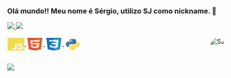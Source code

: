 ### Olá mundo!! Meu nome é Sérgio, utilizo SJ como nickname. 🐊

<div align="left">
  <a href="https://github.com/Esejay">
  <img height="180em" src="https://github-readme-stats.vercel.app/api?username=Esejay&show_icons=true&theme=midnight-purple&include_all_commits=true&count_private=true"/>
  <img height="180em" src="https://github-readme-stats.vercel.app/api/top-langs/?username=Esejay&layout=compact&langs_count=7&theme=midnight-purple"/>
</div>
<div style="display: inline_block"><br>
  <img align="center" alt="SJ-Js" height="30" width="40" src="https://raw.githubusercontent.com/devicons/devicon/master/icons/javascript/javascript-plain.svg">
  <img align="center" alt="SJ-HTML" height="30" width="40" src="https://raw.githubusercontent.com/devicons/devicon/master/icons/html5/html5-original.svg">
  <img align="center" alt="SJ-CSS" height="30" width="40" src="https://raw.githubusercontent.com/devicons/devicon/master/icons/css3/css3-original.svg">
  <img align="center" alt="SJ-Python" height="30" width="40" src="https://raw.githubusercontent.com/devicons/devicon/master/icons/python/python-original.svg">
  <img align="right" alt="SJ" height="150" style="border-radius:50px;" src="https://cdn.discordapp.com/attachments/907649425818681384/1016077351404179536/gengar.png">
</div>
  
  ##
 
<div> 
  <a href="https://instagram.com/osergiojuniorr" target="_blank"><img src="https://img.shields.io/badge/-Instagram-%23E4405F?style=for-the-badge&logo=instagram&logoColor=white" target="_blank"></a>
 
  <!--- ![Snake animation](https://github.com/Esejay/Esejay/blob/output/github-contribution-grid-snake.svg) ---!>
 
</div>


